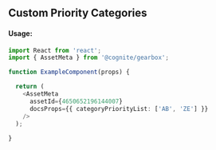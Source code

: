 ## Custom Priority Categories

<!-- STORY -->

#### Usage:

```typescript jsx
import React from 'react';
import { AssetMeta } from '@cognite/gearbox';

function ExampleComponent(props) {

  return (
    <AssetMeta 
      assetId={4650652196144007}
      docsProps={{ categoryPriorityList: ['AB', 'ZE'] }}
    />
  );
  
}
```
